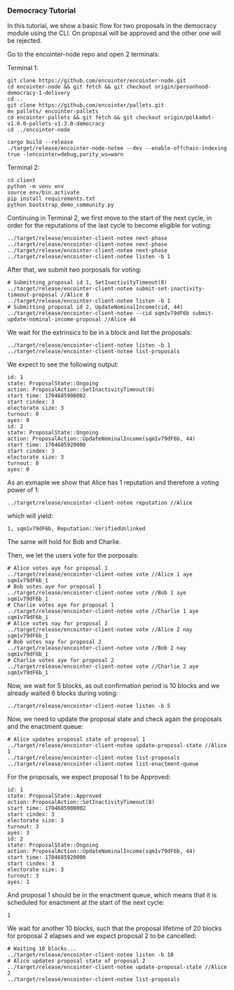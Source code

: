 ### Democracy Tutorial

In this tutorial, we show a basic flow for two proposals in the democracy module using the CLI. On proposal will be approved and the other one will be rejected.

Go to the encointer-node repo and open 2 terminals:

Terminal 1:

```
git clone https://github.com/encointer/encointer-node.git
cd encointer-node && git fetch && git checkout origin/personhood-democracy-1-delivery
cd ..
git clone https://github.com/encointer/pallets.git
mv pallets/ encointer-pallets
cd encointer-pallets && git fetch && git checkout origin/polkadot-v1.0.0-pallets-v1.3.0-democracy
cd ../encointer-node

cargo build --release
./target/release/encointer-node-notee --dev --enable-offchain-indexing true -lencointer=debug,parity_ws=warn
```

Terminal 2:

```
cd client
python -m venv env
source env/bin.activate
pip install requirements.txt
python bootstrap_demo_community.py
```

Continuing in Terminal 2, we first move to the start of the next cycle, in order for the reputations of the last cycle to become eligible for voting:

```
../target/release/encointer-client-notee next-phase
../target/release/encointer-client-notee next-phase
../target/release/encointer-client-notee next-phase
../target/release/encointer-client-notee listen -b 1
```

After that, we submit two porposals for voting:

```
# Submitting proposal id 1, SetInactivityTimeout(8)
../target/release/encointer-client-notee submit-set-inactivity-timeout-proposal //Alice 8
../target/release/encointer-client-notee listen -b 1
# Submitting proposal id 2, UpdateNominalIncome(cid, 44)
../target/release/encointer-client-notee --cid sqm1v79dF6b submit-update-nominal-income-proposal //Alice 44
```

We wait for the extrinsics to be in a block and list the proposals:

```
../target/release/encointer-client-notee listen -b 1
../target/release/encointer-client-notee list-proposals
```

We expect to see the following output:

```
id: 1
state: ProposalState::Ongoing
action: ProposalAction::SetInactivityTimeout(8)
start time: 1704685908002
start cindex: 3
electorate size: 3
turnout: 0
ayes: 0
id: 2
state: ProposalState::Ongoing
action: ProposalAction::UpdateNominalIncome(sqm1v79dF6b, 44)
start time: 1704685920000
start cindex: 3
electorate size: 3
turnout: 0
ayes: 0
```

As an exmaple we show that Alice has 1 reputation and therefore a voting power of 1:
```
../target/release/encointer-client-notee reputation //Alice
```
which will yield:
```
1, sqm1v79dF6b, Reputation::VerifiedUnlinked
```
The same will hold for Bob and Charlie.  


Then, we let the users vote for the porposals:

```
# Alice votes aye for proposal 1
../target/release/encointer-client-notee vote //Alice 1 aye sqm1v79dF6b_1
# Bob votes aye for proposal 1
../target/release/encointer-client-notee vote //Bob 1 aye sqm1v79dF6b_1
# Charlie votes aye for proposal 1
../target/release/encointer-client-notee vote //Charlie 1 aye sqm1v79dF6b_1
# Alice votes nay for proposal 2
../target/release/encointer-client-notee vote //Alice 2 nay sqm1v79dF6b_1
# Bob votes nay for proposal 2
../target/release/encointer-client-notee vote //Bob 2 nay sqm1v79dF6b_1
# Charlie votes aye for proposal 2
../target/release/encointer-client-notee vote //Charlie 2 aye sqm1v79dF6b_1
```

Now, we wait for 5 blocks, as out confirmation period is 10 blocks and we already waited 6 blocks during voting:

```
../target/release/encointer-client-notee listen -b 5
```

Now, we need to update the proposal state and check again the proposals and the enactment queue:

```
# Alice updates proposal state of proposal 1
../target/release/encointer-client-notee update-proposal-state //Alice 1
../target/release/encointer-client-notee list-proposals
../target/release/encointer-client-notee list-enactment-queue
```

For the proposals, we expect proposal 1 to be Approved:

```
id: 1
state: ProposalState::Approved
action: ProposalAction::SetInactivityTimeout(8)
start time: 1704685908002
start cindex: 3
electorate size: 3
turnout: 3
ayes: 3
id: 2
state: ProposalState::Ongoing
action: ProposalAction::UpdateNominalIncome(sqm1v79dF6b, 44)
start time: 1704685920000
start cindex: 3
electorate size: 3
turnout: 3
ayes: 1
```

And proposal 1 should be in the enactment queue, which means that it is scheduled for enactment at the start of the next cycle:

```
1
```

We wait for another 10 blocks, such that the proposal lifetime of 20 blocks for proposal 2 elapses and we expect proposal 2 to be cancelled:

```
# Waiting 10 blocks...
../target/release/encointer-client-notee listen -b 10
# Alice updates proposal state of proposal 2
../target/release/encointer-client-notee update-proposal-state //Alice 2
../target/release/encointer-client-notee list-proposals
```